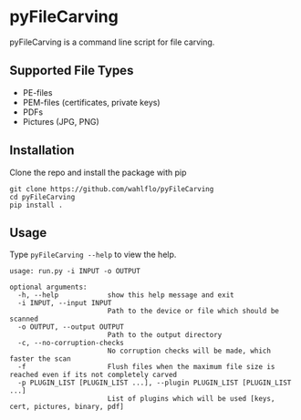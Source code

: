# pyFileCarving
pyFileCarving is a command line script for file carving.

## Supported File Types

- PE-files
- PEM-files (certificates, private keys)
- PDFs
- Pictures (JPG, PNG)


## Installation
Clone the repo and install the package with pip

    git clone https://github.com/wahlflo/pyFileCarving
    cd pyFileCarving
    pip install .

## Usage
Type ```pyFileCarving --help``` to view the help.

```
usage: run.py -i INPUT -o OUTPUT

optional arguments:
  -h, --help            show this help message and exit
  -i INPUT, --input INPUT
                        Path to the device or file which should be scanned
  -o OUTPUT, --output OUTPUT
                        Path to the output directory
  -c, --no-corruption-checks
                        No corruption checks will be made, which faster the scan
  -f                    Flush files when the maximum file size is reached even if its not completely carved
  -p PLUGIN_LIST [PLUGIN_LIST ...], --plugin PLUGIN_LIST [PLUGIN_LIST ...]
                        List of plugins which will be used [keys, cert, pictures, binary, pdf]

```
